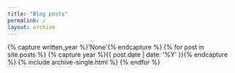 ```yaml
---
title: "Blog posts"
permalink: /
layout: archive
---
```


{% capture written_year %}'None'{% endcapture %}
{% for post in site.posts %}
  {% capture year %}{{ post.date | date: '%Y' }}{% endcapture %}
  {% include archive-single.html %}
{% endfor %}

